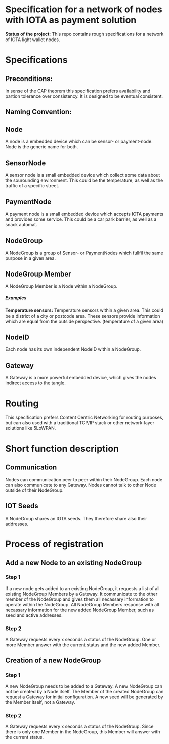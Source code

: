 # Specification for a network of nodes with IOTA as payment solution

**Status of the project:** This repo contains rough specifications for a network of IOTA light wallet nodes.

# Specifications

## Preconditions:

In sense of the CAP theorem this specification prefers availability and partion tolerance over consistency. It is designed to be eventual consistent.

## Naming Convention:

## Node

A node is a embedded device which can be sensor- or payment-node. Node is the generic name for both.

## SensorNode

A sensor node is a small embedded device which collect some data about the sourounding environment. This could be the temperature, as well as the traffic of a specific street.

## PaymentNode

A payment node is a small embedded device which accepts IOTA payments and provides some service. This could be a car park barrier, as well as a snack automat.

## NodeGroup

A NodeGroup is a group of Sensor- or PaymentNodes which fullfil the same purpose in a given area.

## NodeGroup Member

A NodeGroup Member is a Node within a NodeGroup.

##### Examples

**Temperature sensors:** Temperature sensors within a given area. This could be a district of a city or postcode area. These sensors provide information which are equal from the outside perspective. (temperature of a given area)

## NodeID

Each node has its own independent NodeID within a NodeGroup.

## Gateway

A Gateway is a more powerful embedded device, which gives the nodes indirect access to the tangle.

# Routing

This specification prefers Content Centric Networking for routing purposes, but can also used with a traditional TCP/IP stack or other network-layer solutions like 5LoWPAN.

# Short function description

## Communication

Nodes can communication peer to peer within their NodeGroup. Each node can also communicate to any Gateway. Nodes cannot talk to other Node outside of their NodeGroup.

## IOT Seeds

A NodeGroup shares an IOTA seeds. They therefore share also their addresses.


# Process of registration

## Add a new Node to an existing NodeGroup

### Step 1
If a new node gets added to an existing NodeGroup, it requests a list of all existing NodeGroup Members by a Gateway. It communicate to the other member of the NodeGroup and gives them all necassary information to operate within the NodeGroup. All NodeGroup Members response with all necassary information for the new added NodeGroup Member, such as seed and active addresses.

### Step 2
A Gateway requests every x seconds a status of the NodeGroup. One or more Member answer with the current status and the new added Member.

## Creation of a new NodeGroup

### Step 1
A new NodeGroup needs to be added to a Gateway. A new NodeGroup can not be created by a Node itself. The Member of the created NodeGroup can request a Gateway for initial configuration. A new seed will be generated by the Member itself, not a Gateway.

### Step 2
A Gateway requests every x seconds a status of the NodeGroup. Since there is only one Member in the NodeGroup, this Member will answer with the current status.


